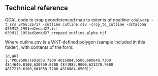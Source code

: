 ## Technical reference
GDAL code to crop georeferenced map to extents of neatline:
```gdalwarp -t_srs EPSG:26717 -cutline cutline.csv -crop_to_cutline -dstalpha 030M12_1951ed2enad27.tif 030M12_1951ed2enad27_cropped_cutline_alpha.tif```

Where cutline.csv is a WKT-defined polygon (sample included in this folder), with contents of the form:
```
id,WKT
1,"POLYGON((601058.7200 4816884.6500,600640.7300 4844649.8100,620769.0700 4844983.9000,621270.7000 4817218.6100,601058.7200 4816884.6500))"
```



